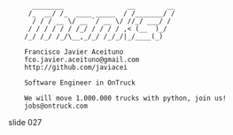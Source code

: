           ________                __        __
         /_  __/ /_  ____ _____  / /_______/ /
          / / / __ \/ __ `/ __ \/ //_/ ___/ /
         / / / / / / /_/ / / / / ,< (__  )_/
        /_/ /_/ /_/\__,_/_/ /_/_/|_/____(_)

        Francisco Javier Aceituno
        fco.javier.aceituno@gmail.com
        http://github.com/javiacei

        Software Engineer in OnTruck

        We will move 1.000.000 trucks with python, join us!
        jobs@ontruck.com

















































































slide 027
